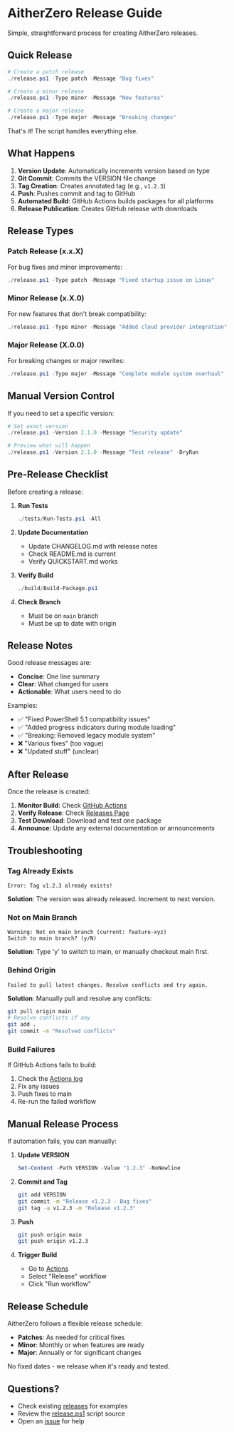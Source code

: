 # AitherZero Release Guide

Simple, straightforward process for creating AitherZero releases.

## Quick Release

```powershell
# Create a patch release
./release.ps1 -Type patch -Message "Bug fixes"

# Create a minor release
./release.ps1 -Type minor -Message "New features"

# Create a major release
./release.ps1 -Type major -Message "Breaking changes"
```

That's it! The script handles everything else.

## What Happens

1. **Version Update**: Automatically increments version based on type
2. **Git Commit**: Commits the VERSION file change
3. **Tag Creation**: Creates annotated tag (e.g., `v1.2.3`)
4. **Push**: Pushes commit and tag to GitHub
5. **Automated Build**: GitHub Actions builds packages for all platforms
6. **Release Publication**: Creates GitHub release with downloads

## Release Types

### Patch Release (x.x.X)
For bug fixes and minor improvements:
```powershell
./release.ps1 -Type patch -Message "Fixed startup issue on Linux"
```

### Minor Release (x.X.0)
For new features that don't break compatibility:
```powershell
./release.ps1 -Type minor -Message "Added cloud provider integration"
```

### Major Release (X.0.0)
For breaking changes or major rewrites:
```powershell
./release.ps1 -Type major -Message "Complete module system overhaul"
```

## Manual Version Control

If you need to set a specific version:
```powershell
# Set exact version
./release.ps1 -Version 2.1.0 -Message "Security update"

# Preview what will happen
./release.ps1 -Version 2.1.0 -Message "Test release" -DryRun
```

## Pre-Release Checklist

Before creating a release:

1. **Run Tests**
   ```powershell
   ./tests/Run-Tests.ps1 -All
   ```

2. **Update Documentation**
   - Update CHANGELOG.md with release notes
   - Check README.md is current
   - Verify QUICKSTART.md works

3. **Verify Build**
   ```powershell
   ./build/Build-Package.ps1
   ```

4. **Check Branch**
   - Must be on `main` branch
   - Must be up to date with origin

## Release Notes

Good release messages are:
- **Concise**: One line summary
- **Clear**: What changed for users
- **Actionable**: What users need to do

Examples:
- ✅ "Fixed PowerShell 5.1 compatibility issues"
- ✅ "Added progress indicators during module loading"
- ✅ "Breaking: Removed legacy module system"
- ❌ "Various fixes" (too vague)
- ❌ "Updated stuff" (unclear)

## After Release

Once the release is created:

1. **Monitor Build**: Check [GitHub Actions](https://github.com/wizzense/AitherZero/actions)
2. **Verify Release**: Check [Releases Page](https://github.com/wizzense/AitherZero/releases)
3. **Test Download**: Download and test one package
4. **Announce**: Update any external documentation or announcements

## Troubleshooting

### Tag Already Exists
```
Error: Tag v1.2.3 already exists!
```
**Solution**: The version was already released. Increment to next version.

### Not on Main Branch
```
Warning: Not on main branch (current: feature-xyz)
Switch to main branch? (y/N)
```
**Solution**: Type 'y' to switch to main, or manually checkout main first.

### Behind Origin
```
Failed to pull latest changes. Resolve conflicts and try again.
```
**Solution**: Manually pull and resolve any conflicts:
```bash
git pull origin main
# Resolve conflicts if any
git add .
git commit -m "Resolved conflicts"
```

### Build Failures

If GitHub Actions fails to build:
1. Check the [Actions log](https://github.com/wizzense/AitherZero/actions)
2. Fix any issues
3. Push fixes to main
4. Re-run the failed workflow

## Manual Release Process

If automation fails, you can manually:

1. **Update VERSION**
   ```powershell
   Set-Content -Path VERSION -Value "1.2.3" -NoNewline
   ```

2. **Commit and Tag**
   ```bash
   git add VERSION
   git commit -m "Release v1.2.3 - Bug fixes"
   git tag -a v1.2.3 -m "Release v1.2.3"
   ```

3. **Push**
   ```bash
   git push origin main
   git push origin v1.2.3
   ```

4. **Trigger Build**
   - Go to [Actions](https://github.com/wizzense/AitherZero/actions)
   - Select "Release" workflow
   - Click "Run workflow"

## Release Schedule

AitherZero follows a flexible release schedule:
- **Patches**: As needed for critical fixes
- **Minor**: Monthly or when features are ready
- **Major**: Annually or for significant changes

No fixed dates - we release when it's ready and tested.

## Questions?

- Check existing [releases](https://github.com/wizzense/AitherZero/releases) for examples
- Review the [release.ps1](./release.ps1) script source
- Open an [issue](https://github.com/wizzense/AitherZero/issues) for help